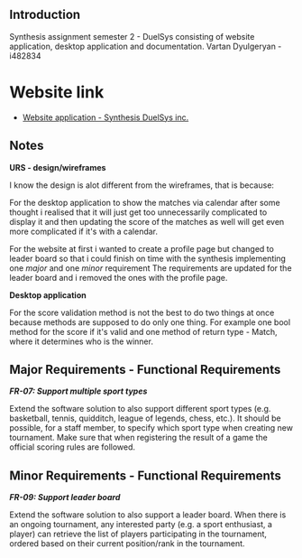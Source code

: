 ## Introduction

Synthesis assignment semester 2 - DuelSys consisting of website application, desktop application and documentation.
Vartan Dyulgeryan - i482834

# Website link

- [Website application - Synthesis DuelSys inc.](https://i482834.luna.fhict.nl)


## Notes
**URS - design/wireframes**

I know the design is alot different from the wireframes, that is because:

For the desktop application to show the matches via calendar after some thought i realised 
that it will just get too unnecessarily complicated to display it and then updating the score of the matches as well will get 
even more complicated if it's with a calendar.

For the website at first i wanted to create a profile page but changed to leader board
so that i could finish on time with the synthesis implementing one _major_ and one _minor_ requirement
The requirements are updated for the leader board and i removed the ones with the profile page.

**Desktop application**

For the score validation method is not the best to do two things at once because
methods are supposed to do only one thing. For example one bool method for the score if it's valid 
and one method of return type - Match, where it determines who is the winner.

## Major Requirements - Functional Requirements

_**FR-07: Support multiple sport types**_

Extend the software solution to also support different sport types (e.g. basketball, tennis, 
quidditch, league of legends, chess, etc.). It should be possible, for a staff member, to 
specify which sport type when creating new tournament. Make sure that when registering 
the result of a game the official scoring rules are followed. 

## Minor Requirements - Functional Requirements

_**FR-09: Support leader board**_

Extend the software solution to also support a leader board. When there is an ongoing 
tournament, any interested party (e.g. a sport enthusiast, a player) can retrieve the list of 
players participating in the tournament, ordered based on their current position/rank in the 
tournament.  
